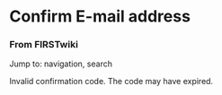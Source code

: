 
# Confirm E-mail address

### From FIRSTwiki

Jump to: navigation, search

Invalid confirmation code. The code may have expired.

